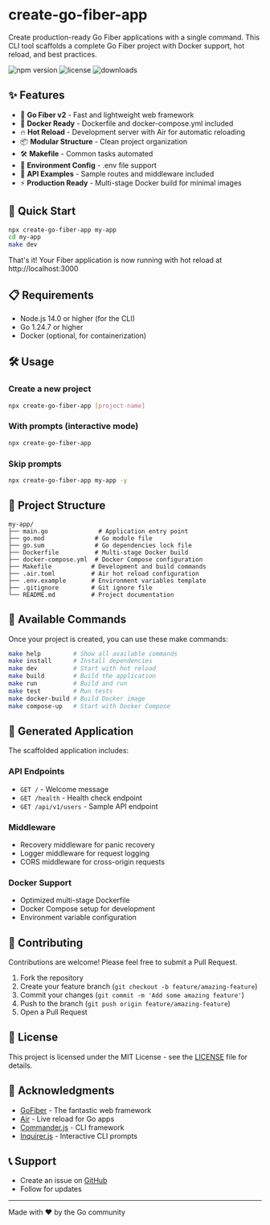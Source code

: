 # create-go-fiber-app

Create production-ready Go Fiber applications with a single command. This CLI tool scaffolds a complete Go Fiber project with Docker support, hot reload, and best practices.

![npm version](https://img.shields.io/npm/v/create-go-fiber-app)
![license](https://img.shields.io/npm/l/create-go-fiber-app)
![downloads](https://img.shields.io/npm/dt/create-go-fiber-app)

## ✨ Features

- 🚀 **Go Fiber v2** - Fast and lightweight web framework
- 🐳 **Docker Ready** - Dockerfile and docker-compose.yml included
- 🔥 **Hot Reload** - Development server with Air for automatic reloading
- 📦 **Modular Structure** - Clean project organization
- 🛠️ **Makefile** - Common tasks automated
- 🔧 **Environment Config** - .env file support
- 📝 **API Examples** - Sample routes and middleware included
- ⚡ **Production Ready** - Multi-stage Docker build for minimal images

## 🚀 Quick Start

```bash
npx create-go-fiber-app my-app
cd my-app
make dev
```

That's it! Your Fiber application is now running with hot reload at http://localhost:3000

## 📋 Requirements

- Node.js 14.0 or higher (for the CLI)
- Go 1.24.7 or higher
- Docker (optional, for containerization)

## 🛠️ Usage

### Create a new project

```bash
npx create-go-fiber-app [project-name]
```

### With prompts (interactive mode)

```bash
npx create-go-fiber-app
```

### Skip prompts

```bash
npx create-go-fiber-app my-app -y
```

## 📁 Project Structure

```
my-app/
├── main.go              # Application entry point
├── go.mod              # Go module file
├── go.sum              # Go dependencies lock file
├── Dockerfile          # Multi-stage Docker build
├── docker-compose.yml  # Docker Compose configuration
├── Makefile           # Development and build commands
├── .air.toml          # Air hot reload configuration
├── .env.example       # Environment variables template
├── .gitignore         # Git ignore file
└── README.md          # Project documentation
```

## 📝 Available Commands

Once your project is created, you can use these make commands:

```bash
make help         # Show all available commands
make install      # Install dependencies
make dev          # Start with hot reload
make build        # Build the application
make run          # Build and run
make test         # Run tests
make docker-build # Build Docker image
make compose-up   # Start with Docker Compose
```

## 🔧 Generated Application

The scaffolded application includes:

### API Endpoints

- `GET /` - Welcome message
- `GET /health` - Health check endpoint
- `GET /api/v1/users` - Sample API endpoint

### Middleware

- Recovery middleware for panic recovery
- Logger middleware for request logging
- CORS middleware for cross-origin requests

### Docker Support

- Optimized multi-stage Dockerfile
- Docker Compose setup for development
- Environment variable configuration

## 🤝 Contributing

Contributions are welcome! Please feel free to submit a Pull Request.

1. Fork the repository
2. Create your feature branch (`git checkout -b feature/amazing-feature`)
3. Commit your changes (`git commit -m 'Add some amazing feature'`)
4. Push to the branch (`git push origin feature/amazing-feature`)
5. Open a Pull Request

## 📄 License

This project is licensed under the MIT License - see the [LICENSE](LICENSE) file for details.

## 🙏 Acknowledgments

- [GoFiber](https://gofiber.io/) - The fantastic web framework
- [Air](https://github.com/cosmtrek/air) - Live reload for Go apps
- [Commander.js](https://github.com/tj/commander.js/) - CLI framework
- [Inquirer.js](https://github.com/SBoudrias/Inquirer.js/) - Interactive CLI prompts

## 📞 Support

- Create an issue on [GitHub](https://github.com/vinaayakha/create-go-fiber-app/issues)
- Follow for updates

---

Made with ❤️ by the Go community